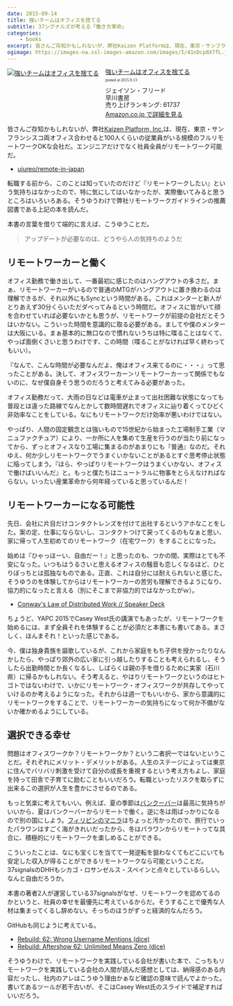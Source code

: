 ```yaml
---
date: 2015-09-14
title: 強いチームはオフィスを捨てる
subtitle: 37シグナルズが考える「働き方革命」
categories: 
    - books
excerpt: 皆さんご存知かもしれないが、弊社Kaizen Platformは、現在、東京・サンフランシスコ両オフィス合わせると100人くらいの従業員がいる規模のフルリモートワークOKな会社だ。
ogimage: https://images-na.ssl-images-amazon.com/images/I/41nDcp8X7fL.jpg
---
```


<div class="azlink-box"><div class="azlink-image" style="float:left"><a href="http://www.amazon.co.jp/exec/obidos/ASIN/4152094338/warikiru-22/ref=nosim/" name="azlinklink" target="_blank" rel="nofollow"><img src="https://images-na.ssl-images-amazon.com/images/I/41nDcp8X7fL._SL160_.jpg" alt="強いチームはオフィスを捨てる" style="border:none" /></a></div><div class="azlink-info" style="float:left;margin-left:15px;line-height:120%"><div class="azlink-name" style="margin-bottom:10px;line-height:120%"><a href="http://www.amazon.co.jp/exec/obidos/ASIN/4152094338/warikiru-22/ref=nosim/" name="azlinklink" target="_blank" rel="nofollow">強いチームはオフィスを捨てる</a><div class="azlink-powered-date" style="font-size:7pt;margin-top:5px;font-family:verdana;line-height:120%">posted at 2015.9.13</div></div><div class="azlink-detail">ジェイソン・フリード<br />早川書房<br />売り上げランキング: 61737<br /></div><div class="azlink-link" style="margin-top:5px"><a href="http://www.amazon.co.jp/exec/obidos/ASIN/4152094338/warikiru-22/ref=nosim/" target="_blank" rel="nofollow">Amazon.co.jp で詳細を見る</a></div></div><div class="azlink-footer" style="clear:left"></div></div>

皆さんご存知かもしれないが、弊社[Kaizen Platform, Inc.](https://kaizenplatform.com/hiring/engineer.html)は、現在、東京・サンフランシスコ両オフィス合わせると100人くらいの従業員がいる規模のフルリモートワークOKな会社だ。エンジニアだけでなく社員全員がリモートワーク可能だ。

+ [uiureo/remote-in-japan](https://github.com/uiureo/remote-in-japan)

転職する前から、このことは知っていたのだけど『リモートワークしたい』という気持ちはなかったので、特に気にしてはいなかったが、実際働いてみると思うところはいろいろある。そうゆうわけで弊社リモートワークガイドラインの推薦図書である上記の本を読んだ。

本書の言葉を借りて端的に言えば、こうゆうことだ。

> アップデートが必要なのは、どうやら人の気持ちのようだ

## リモートワーカーと働く

オフィス勤務で働き出して、一番最初に感じたのはハングアウトの多さだ。まぁ、リモートワーカーがいるので普通のMTGがハングアウトに置き換わるのは理解できるが、それ以外にもSyncという時間がある。これはメンターと新人がとりあえず30分くらいただダベってみるという時間だ。オフィスに皆がいて顔を合わせていれば必要ないかとも思うが、リモートワークが前提の会社だとそうはいかない。こういった時間を意識的に取る必要がある。ましてや僕のメンターは大阪にいる。まぁ基本的に無口なので慣れないうちは特に喋ることはなくて、やっぱ面倒くさいと思うわけです、この時間（喋ることがなければ早く終わってもいい）。

『なんで、こんな時間が必要なんだよ、俺はオフィス来てるのに・・・』って思ったことがある。決して、オフィスワーカー＞リモートワーカーって関係でもないのに、なぜ僕自身そう思うのだろうと考えてみる必要があった。

オフィス勤務だって、大雨の日などは電車が止まって出社困難な状態になっても普段とは違った路線でなんとかして数時間遅れでオフィスに辿り着くってひどく非効率なことをしている。なにもリモートワークだけ効率が悪いわけではない。

やっぱり、人間の固定観念とは強いもので15世紀から始まった工場制手工業（マニュファクチュア）により、一か所に人を集めて生産を行うのが当たり前になってから、ずっとオフィスなり工場に集まるのがあまりにも『普通』なのだ。それゆえ、何か少しリモートワークでうまくいかないことがあるとすぐ思考停止状態に陥ってしまう。『ほら、やっぱりリモートワークはうまくいかない、オフィスで働けばいいんだ』と。もっと僕たちはニュートラルに物事をとらえなければならない。いったい産業革命から何年経っていると思っているんだ！


## リモートワーカーになる可能性

先日、会社に片目だけコンタクトレンズを付けて出社するというアホなことをした。案の定、仕事にならないし、コンタクトつけて戻ってくるのもなぁと思い、家に帰って人生初めてのリモートワーク（在宅ワーク）をすることになった。

始めは『ひゃっほーい、自由だー！』と思ったのも、つかの間、実際はとても不安になった。いつもはうるさいと思えるオフィスの騒音も恋しくなるほど、ひとりぼっちとは孤独なものである。正直、これは自分には耐えられないと感じた。そうゆうのを体験してからはリモートワーカーの苦労も理解できるようになり、協力的になったと言える（別にそこまで非協力的ではなかったがｗ）。

<script async class="speakerdeck-embed" data-slide="29" data-id="5313f1eadabd46a4a4596b6cbe8fb0de" data-ratio="1.77777777777778" src="//speakerdeck.com/assets/embed.js"></script>

+ [Conway's Law of Distributed Work // Speaker Deck](https://speakerdeck.com/caseywest/conways-law-of-distributed-work)

ちょうど、YAPC 2015でCasey West氏の講演でもあったが、リモートワークを始めるには、まず全員それを体験することが必須だと本書にも書いてある。まさしく、ほんまそれ！といった感じである。

今、僕は独身貴族を謳歌しているが、これから家庭をもち子供を授かったりなんかしたら、やっぱり郊外の広い家に引っ越したりすることも考えられるし、そうしたら出勤時間とか長くなるし、しばらくは親の手を借りるために実家（石川県）に帰るかもしれない。そう考えると、やはりリモートワークというのはヒトゴトではないわけで、いかにリモートワーク・オフィスワークが共存してやっていけるのか考えるようになった。それからは週一でもいいから、家から意識的にリモートワークをすることで、リモートワーカーの気持ちになって何か不備がないか確かめるようにしている。

## 選択できる幸せ

問題はオフィスワークか？リモートワークか？という二者択一ではないということだ。それぞれにメリット・デメリットがある。人生のステージによっては東京に住んでバリバリ刺激を受けて自分の成長を重視するという考え方もよし、家庭を持って田舎で子育てに励むこともいいだろう。転職といったリスクを取らずに出来るこの選択が人生を豊かにさせるのである。

もっと気楽に考えてもいい。例えば、夏の季節は[バンクーバー](https://t32k.me/mol/log/c32k/)は最高に気持ちがいいから、夏はバンクーバーからリモートで働く。逆に冬は雨ばっかりになるので別の国にしよう。[フィリピンのマニラ](https://t32k.me/mol/log/p32k/)はちょっと汚かったので、旅行でいったパラワンはすごく海がきれいだったから、冬はパラワンからリモートってな具合に、積極的にリモートワークを楽しめることができる。

こういったことは、なにも宝くじを当てて一発逆転を狙わなくてもどこにいても安定した収入が得ることができるリモートワークなら可能ということだ。37signalsのDHHもシカゴ・ロサンゼルス・スペインと点々としているらしい。なんと自由だろうか。

本書の著者2人が運営している37signalsがなぜ、リモートワークを認めてるのかというと、社員の幸せを最優先に考えているからだ。そうすることで優秀な人材は集まってくるし辞めない。そっちのほうがずっと経済的なんだろう。

GitHubも同じように考えている。

+ [Rebuild: 62: Wrong Username Mentions (dice)](http://rebuild.fm/62/)
+ [Rebuild: Aftershow 62: Unlimited Means Zero (dice)](http://rebuild.fm/62a/)

そうゆうわけで、リモートワークを実践している会社が書いた本で、こっちもリモートワークを実践している会社の人間が読んだ感想としては、納得感のある内容だったし、社内のアレはこうゆう理由かぁなど確認の意味で読んでよかった。書いてあるツールが若干古いが、そこはCasey West氏のスライドで補足すればいいだろう。